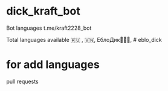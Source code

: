 # dick_kraft_bot
Bot languages t.me/kraft2228_bot

Total languages available 🇷🇺 , 🇻🇳, ЕблоДик🗿🗿🗿, # eblo_dick

# for add languages 
pull requests 

